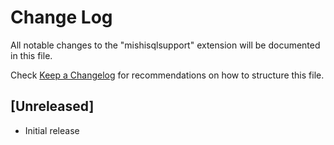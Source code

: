 # Change Log

All notable changes to the "mishisqlsupport" extension will be documented in this file.

Check [Keep a Changelog](http://keepachangelog.com/) for recommendations on how to structure this file.

## [Unreleased]

- Initial release